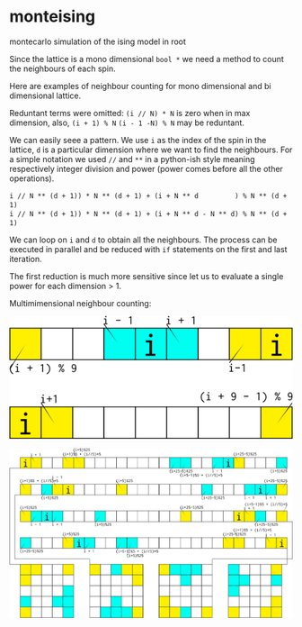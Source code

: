 # monteising
montecarlo simulation of the ising model in root

Since the lattice is a mono dimensional `bool *` we need a method to
count the neighbours of each spin.

Here are examples of neighbour counting for mono dimensional and
bi dimensional lattice.

Reduntant terms were omitted: `(i // N) * N` is zero when in max
dimension, also, `(i + 1) % N` `(i - 1 -N) % N` may be reduntant.

We can easily seee a pattern. We use `i` as the index of the
spin in the lattice, `d` is a particular dimension where we
want to find the neighbours.
For a simple notation we used `//` and `**` in a python-ish style
meaning respectively integer division and power (power comes before
all the other operations).

```
i // N ** (d + 1)) * N ** (d + 1) + (i + N ** d         ) % N ** (d + 1)
i // N ** (d + 1)) * N ** (d + 1) + (i + N ** d - N ** d) % N ** (d + 1)
```
We can loop on `i` and `d` to obtain all the neighbours. The process
can be executed in parallel and be reduced with `if` statements on
the first and last iteration.

The first reduction is much more sensitive since let us to evaluate
a single power for each dimension > 1.

Multimimensional neighbour counting:

![1D Model][1Dmodel]

![2D model][2Dmodel]

[1Dmodel]: img/1D.png "1D Model"
[2Dmodel]: img/2D.png "2D Model"